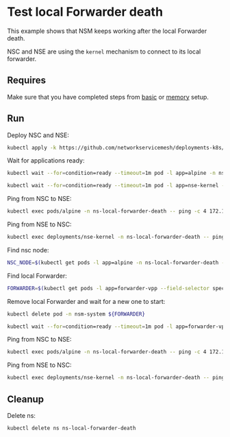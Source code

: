 # Test local Forwarder death

This example shows that NSM keeps working after the local Forwarder death.

NSC and NSE are using the `kernel` mechanism to connect to its local forwarder.

## Requires

Make sure that you have completed steps from [basic](../../basic) or [memory](../../memory) setup.

## Run

Deploy NSC and NSE:
```bash
kubectl apply -k https://github.com/networkservicemesh/deployments-k8s/examples/heal/local-forwarder-death?ref=85198c1bc51d9a158f70b574a1073ade2c3b5ca0
```

Wait for applications ready:
```bash
kubectl wait --for=condition=ready --timeout=1m pod -l app=alpine -n ns-local-forwarder-death
```
```bash
kubectl wait --for=condition=ready --timeout=1m pod -l app=nse-kernel -n ns-local-forwarder-death
```

Ping from NSC to NSE:
```bash
kubectl exec pods/alpine -n ns-local-forwarder-death -- ping -c 4 172.16.1.100
```

Ping from NSE to NSC:
```bash
kubectl exec deployments/nse-kernel -n ns-local-forwarder-death -- ping -c 4 172.16.1.101
```

Find nsc node:
```bash
NSC_NODE=$(kubectl get pods -l app=alpine -n ns-local-forwarder-death --template '{{range .items}}{{.spec.nodeName}}{{"\n"}}{{end}}')
```

Find local Forwarder:
```bash
FORWARDER=$(kubectl get pods -l app=forwarder-vpp --field-selector spec.nodeName==${NSC_NODE} -n nsm-system --template '{{range .items}}{{.metadata.name}}{{"\n"}}{{end}}')
```

Remove local Forwarder and wait for a new one to start:
```bash
kubectl delete pod -n nsm-system ${FORWARDER}
```
```bash
kubectl wait --for=condition=ready --timeout=1m pod -l app=forwarder-vpp --field-selector spec.nodeName==${NSC_NODE} -n nsm-system
```

Ping from NSC to NSE:
```bash
kubectl exec pods/alpine -n ns-local-forwarder-death -- ping -c 4 172.16.1.100
```

Ping from NSE to NSC:
```bash
kubectl exec deployments/nse-kernel -n ns-local-forwarder-death -- ping -c 4 172.16.1.101
```

## Cleanup

Delete ns:
```bash
kubectl delete ns ns-local-forwarder-death
```
